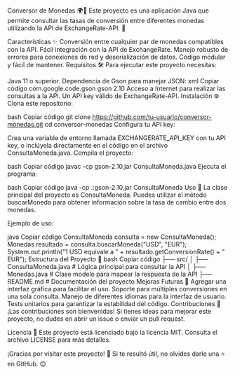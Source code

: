 Conversor de Monedas 🌍💱
Este proyecto es una aplicación Java que permite consultar las tasas de conversión entre diferentes monedas utilizando la API de ExchangeRate-API. 🚀

Características ✨
Conversión entre cualquier par de monedas compatibles con la API.
Fácil integración con la API de ExchangeRate.
Manejo robusto de errores para conexiones de red y deserialización de datos.
Código modular y fácil de mantener.
Requisitos 🛠️
Para ejecutar este proyecto necesitas:

Java 11 o superior.
Dependencia de Gson para manejar JSON:
xml
Copiar código
<dependency>
    <groupId>com.google.code.gson</groupId>
    <artifactId>gson</artifactId>
    <version>2.10</version>
</dependency>
Acceso a Internet para realizar las consultas a la API.
Un API key válido de ExchangeRate-API.
Instalación ⚙️
Clona este repositorio:

bash
Copiar código
git clone https://github.com/tu-usuario/conversor-monedas.git
cd conversor-monedas
Configura tu API key:

Crea una variable de entorno llamada EXCHANGERATE_API_KEY con tu API key, o inclúyela directamente en el código en el archivo ConsultaMoneda.java.
Compila el proyecto:

bash
Copiar código
javac -cp gson-2.10.jar ConsultaMoneda.java
Ejecuta el programa:

bash
Copiar código
java -cp .:gson-2.10.jar ConsultaMoneda
Uso 🚀
La clase principal del proyecto es ConsultaMoneda. Puedes utilizar el método buscarMoneda para obtener información sobre la tasa de cambio entre dos monedas.

Ejemplo de uso:

java
Copiar código
ConsultaMoneda consulta = new ConsultaMoneda();
Monedas resultado = consulta.buscarMoneda("USD", "EUR");
System.out.println("1 USD equivale a " + resultado.getConversionRate() + " EUR");
Estructura del Proyecto 📂
bash
Copiar código
├── src/
│   ├── ConsultaMoneda.java  # Lógica principal para consultar la API
│   ├── Monedas.java         # Clase modelo para mapear la respuesta de la API
├── README.md                # Documentación del proyecto
Mejoras Futuras 🚧
 Agregar una interfaz gráfica para facilitar el uso.
 Soporte para múltiples conversiones en una sola consulta.
 Manejo de diferentes idiomas para la interfaz de usuario.
 Tests unitarios para garantizar la estabilidad del código.
Contribuciones 🤝
¡Las contribuciones son bienvenidas! Si tienes ideas para mejorar este proyecto, no dudes en abrir un issue o enviar un pull request.

Licencia 📄
Este proyecto está licenciado bajo la licencia MIT. Consulta el archivo LICENSE para más detalles.

¡Gracias por visitar este proyecto! 🌟 Si te resultó útil, no olvides darle una ⭐ en GitHub. 😊
